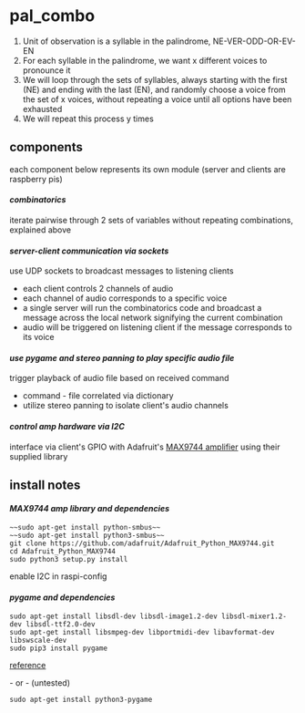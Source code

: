 # pal_combo
1. Unit of observation is a syllable in the palindrome, NE-VER-ODD-OR-EV-EN
2. For each syllable in the palindrome, we want x different voices to pronounce it
3. We will loop through the sets of syllables, always starting with the first (NE) and ending with the last (EN), and randomly choose a voice from the set of x voices, without repeating a voice until all options have been exhausted
4. We will repeat this process y times


## components
each component below represents its own module
(server and clients are raspberry pis)


#### *combinatorics*
iterate pairwise through 2 sets of variables without repeating combinations, explained above


#### *server-client communication via sockets*
use UDP sockets to broadcast messages to listening clients
* each client controls 2 channels of audio
* each channel of audio corresponds to a specific voice
* a single server will run the combinatorics code and broadcast a message across the local network signifying the current combination
* audio will be triggered on listening client if the message corresponds to its voice


#### *use pygame and stereo panning to play specific audio file*
trigger playback of audio file based on received command
* command - file correlated via dictionary
* utilize stereo panning to isolate client's audio channels

#### *control amp hardware via I2C*
interface via client's GPIO with Adafruit's [MAX9744 amplifier](https://learn.adafruit.com/adafruit-20w-stereo-audio-amplifier-class-d-max9744/overview) using their supplied library


## install notes

#### *MAX9744 amp library and dependencies*
```
~~sudo apt-get install python-smbus~~
~~sudo apt-get install python3-smbus~~
git clone https://github.com/adafruit/Adafruit_Python_MAX9744.git
cd Adafruit_Python_MAX9744
sudo python3 setup.py install
```
enable I2C in raspi-config

#### *pygame and dependencies*
```
sudo apt-get install libsdl-dev libsdl-image1.2-dev libsdl-mixer1.2-dev libsdl-ttf2.0-dev
sudo apt-get install libsmpeg-dev libportmidi-dev libavformat-dev libswscale-dev
sudo pip3 install pygame
```
[reference](https://www.raspberrypi.org/forums/viewtopic.php?f=32&t=33157&p=332140&hilit=croston%2bpygame#p284266)

\- or - (untested)

```
sudo apt-get install python3-pygame
```
